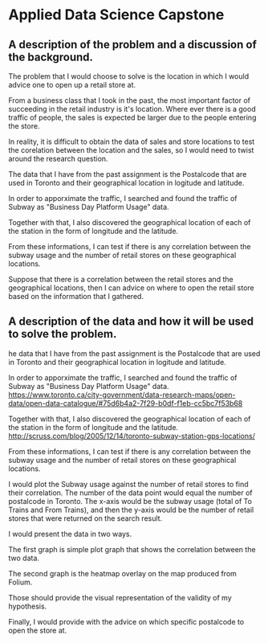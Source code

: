 # Applied Data Science Capstone
## A description of the problem and a discussion of the background.

The problem that I would choose to solve is the location in which I would advice one to open up a retail store at.

From a business class that I took in the past, the most important factor of succeeding in the retail industry is it's location. Where ever there is a good traffic of people, the sales is expected be larger due to the people entering the store. 

In reality, it is difficult to obtain the data of sales and store locations to test the corelation between the location and the sales, so I would need to twist around the research question.

The data that I have from the past assignment is the Postalcode that are used in Toronto and their geographical location in logitude and latitude.

In order to apporximate the traffic, I searched and found the traffic of Subway as "Business Day Platform Usage" data.

Together with that, I also discovered the geographical location of each of the station in the form of longitude and the latitude. 

From these informations, I can test if there is any correlation between the subway usage and the number of retail stores on these geographical locations.

Suppose that there is a correlation between the retail stores and the geographical locations, then I can advice on where to open the retail store based on the information that I gathered.

## A description of the data and how it will be used to solve the problem.

he data that I have from the past assignment is the Postalcode that are used in Toronto and their geographical location in logitude and latitude.

In order to apporximate the traffic, I searched and found the traffic of Subway as "Business Day Platform Usage" data.
https://www.toronto.ca/city-government/data-research-maps/open-data/open-data-catalogue/#75d6b4a2-7f29-b0df-f1eb-cc5bc7f53b68

Together with that, I also discovered the geographical location of each of the station in the form of longitude and the latitude. 
http://scruss.com/blog/2005/12/14/toronto-subway-station-gps-locations/

From these informations, I can test if there is any correlation between the subway usage and the number of retail stores on these geographical locations.

I would plot the Subway usage against the number of retail stores to find their correlation. The number of the data point would equal the number of postalcode in Toronto. The x-axis would be the subway usage (total of To Trains and From Trains), and then the y-axis would be the number of retail stores that were returned on the search result.

I would present the data in two ways.

The first graph is simple plot graph that shows the correlation between the two data.

The second graph is the heatmap overlay on the map produced from Folium.

Those should provide the visual representation of the validity of my hypothesis.

Finally, I would provide with the advice on which specific postalcode to open the store at.
